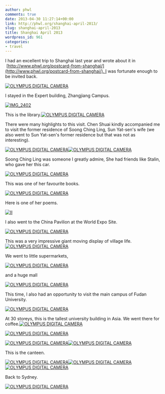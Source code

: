 ```yaml
---
author: phwl
comments: true
date: 2013-04-30 11:27:14+00:00
link: http://phwl.org/shanghai-april-2013/
slug: shanghai-april-2013
title: Shanghai April 2013
wordpress_id: 961
categories:
- travel
---
```


I had an excellent trip to Shanghai last year and wrote about it in  [http://www.phwl.org/postcard-from-shanghai/](http://www.phwl.org/postcard-from-shanghai/). I was fortunate enough to be invited back.

[![OLYMPUS DIGITAL CAMERA](http://www.phwl.org/wp-content/uploads/2013/04/P4242220.jpg)](http://www.phwl.org/wp-content/uploads/2013/04/P4242220.jpg)

<!-- more -->

I stayed in the Expert building, Zhangjiang Campus.

[![IMG_2402](http://www.phwl.org/wp-content/uploads/2013/04/IMG_2402.jpg)](http://www.phwl.org/wp-content/uploads/2013/04/IMG_2402.jpg)

This is the library.[![OLYMPUS DIGITAL CAMERA](http://www.phwl.org/wp-content/uploads/2013/04/P4232072.jpg)](http://www.phwl.org/wp-content/uploads/2013/04/P4232072.jpg)

There were many highlights to this visit. Chen Shuai kindly accompanied me to visit the former residence of Soong Ching Ling, Sun Yat-sen's wife (we also went to Sun Yat-sen's former residence but that was not as interesting).

[![OLYMPUS DIGITAL CAMERA](http://www.phwl.org/wp-content/uploads/2013/04/P4211923.jpg)](http://www.phwl.org/wp-content/uploads/2013/04/P4211923.jpg)[![OLYMPUS DIGITAL CAMERA](http://www.phwl.org/wp-content/uploads/2013/04/P42119151.jpg)](http://www.phwl.org/wp-content/uploads/2013/04/P42119151.jpg)

Soong Ching Ling was someone I greatly admire, She had friends like Stalin, who gave her this car.

[![OLYMPUS DIGITAL CAMERA](http://www.phwl.org/wp-content/uploads/2013/04/P4211938.jpg)](http://www.phwl.org/wp-content/uploads/2013/04/P4211938.jpg)

This was one of her favourite books.

[![OLYMPUS DIGITAL CAMERA](http://www.phwl.org/wp-content/uploads/2013/04/P4211930.jpg)](http://www.phwl.org/wp-content/uploads/2013/04/P4211930.jpg)

Here is one of her poems.

[![II](http://www.phwl.org/wp-content/uploads/2013/04/II.jpg)](http://www.phwl.org/wp-content/uploads/2013/04/II.jpg)

I also went to the China Pavilion at the World Expo Site.

[![OLYMPUS DIGITAL CAMERA](http://www.phwl.org/wp-content/uploads/2013/04/P4212031.jpg)](http://www.phwl.org/wp-content/uploads/2013/04/P4212031.jpg)

This was a very impressive giant moving display of village life.[![OLYMPUS DIGITAL CAMERA](http://www.phwl.org/wp-content/uploads/2013/04/P4212009.jpg)](http://www.phwl.org/wp-content/uploads/2013/04/P4212009.jpg)

We went to little supermarkets,

[![OLYMPUS DIGITAL CAMERA](http://www.phwl.org/wp-content/uploads/2013/04/P42119131.jpg)](http://www.phwl.org/wp-content/uploads/2013/04/P42119131.jpg)

and a huge mall

[![OLYMPUS DIGITAL CAMERA](http://www.phwl.org/wp-content/uploads/2013/04/P4212063.jpg)](http://www.phwl.org/wp-content/uploads/2013/04/P4212063.jpg)

This time, I also had an opportunity to visit the main campus of Fudan University.

[![OLYMPUS DIGITAL CAMERA](http://www.phwl.org/wp-content/uploads/2013/04/P4242092.jpg)](http://www.phwl.org/wp-content/uploads/2013/04/P4242092.jpg)

At 30 storeys, this is the tallest university building in Asia. We went there for coffee.[![OLYMPUS DIGITAL CAMERA](http://www.phwl.org/wp-content/uploads/2013/04/P4242100.jpg)](http://www.phwl.org/wp-content/uploads/2013/04/P4242100.jpg)

[![OLYMPUS DIGITAL CAMERA](http://www.phwl.org/wp-content/uploads/2013/04/P4242125.jpg)](http://www.phwl.org/wp-content/uploads/2013/04/P4242125.jpg)

[![OLYMPUS DIGITAL CAMERA](http://www.phwl.org/wp-content/uploads/2013/04/P4242189.jpg)](http://www.phwl.org/wp-content/uploads/2013/04/P4242189.jpg)[![OLYMPUS DIGITAL CAMERA](http://www.phwl.org/wp-content/uploads/2013/04/P4242193.jpg)](http://www.phwl.org/wp-content/uploads/2013/04/P4242193.jpg)

This is the canteen.

[![OLYMPUS DIGITAL CAMERA](http://www.phwl.org/wp-content/uploads/2013/04/P4242162.jpg)](http://www.phwl.org/wp-content/uploads/2013/04/P4242162.jpg)[![OLYMPUS DIGITAL CAMERA](http://www.phwl.org/wp-content/uploads/2013/04/P4242168.jpg)](http://www.phwl.org/wp-content/uploads/2013/04/P4242168.jpg)[![OLYMPUS DIGITAL CAMERA](http://www.phwl.org/wp-content/uploads/2013/04/P4242167.jpg)](http://www.phwl.org/wp-content/uploads/2013/04/P4242167.jpg)

Back to Sydney.

[![OLYMPUS DIGITAL CAMERA](http://www.phwl.org/wp-content/uploads/2013/04/P4272248.jpg)](http://www.phwl.org/wp-content/uploads/2013/04/P4272248.jpg)
